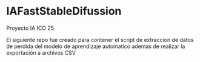 # IAFastStableDifussion
Proyecto IA ICO 25

El siguiente repo fue creado para contener el script de extraccion de datos de perdida del modelo de aprendizaje automatico
ademas de realizar la exportación a archivos CSV

